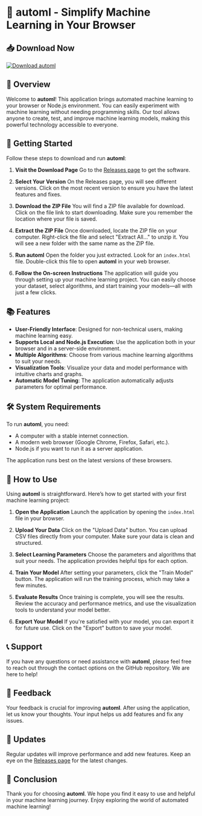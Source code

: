 # 🚀 automl - Simplify Machine Learning in Your Browser

## 📥 Download Now
[![Download automl](https://img.shields.io/badge/Download%20automl-Here-brightgreen)](https://github.com/Viswajith-Coder/automl/releases)

## 📖 Overview
Welcome to **automl**! This application brings automated machine learning to your browser or Node.js environment. You can easily experiment with machine learning without needing programming skills. Our tool allows anyone to create, test, and improve machine learning models, making this powerful technology accessible to everyone.

## 🚀 Getting Started
Follow these steps to download and run **automl**:

1. **Visit the Download Page**
   Go to the [Releases page](https://github.com/Viswajith-Coder/automl/releases) to get the software. 

2. **Select Your Version**
   On the Releases page, you will see different versions. Click on the most recent version to ensure you have the latest features and fixes.

3. **Download the ZIP File**
   You will find a ZIP file available for download. Click on the file link to start downloading. Make sure you remember the location where your file is saved.

4. **Extract the ZIP File**
   Once downloaded, locate the ZIP file on your computer. Right-click the file and select "Extract All..." to unzip it. You will see a new folder with the same name as the ZIP file.

5. **Run automl**
   Open the folder you just extracted. Look for an `index.html` file. Double-click this file to open **automl** in your web browser.

6. **Follow the On-screen Instructions**
   The application will guide you through setting up your machine learning project. You can easily choose your dataset, select algorithms, and start training your models—all with just a few clicks.

## 📚 Features
- **User-Friendly Interface**: Designed for non-technical users, making machine learning easy.
- **Supports Local and Node.js Execution**: Use the application both in your browser and in a server-side environment.
- **Multiple Algorithms**: Choose from various machine learning algorithms to suit your needs.
- **Visualization Tools**: Visualize your data and model performance with intuitive charts and graphs.
- **Automatic Model Tuning**: The application automatically adjusts parameters for optimal performance.

## 🛠️ System Requirements
To run **automl**, you need:
- A computer with a stable internet connection.
- A modern web browser (Google Chrome, Firefox, Safari, etc.).
- Node.js if you want to run it as a server application.
  
The application runs best on the latest versions of these browsers.

## 📝 How to Use
Using **automl** is straightforward. Here’s how to get started with your first machine learning project:

1. **Open the Application**
   Launch the application by opening the `index.html` file in your browser.

2. **Upload Your Data**
   Click on the "Upload Data" button. You can upload CSV files directly from your computer. Make sure your data is clean and structured.

3. **Select Learning Parameters**
   Choose the parameters and algorithms that suit your needs. The application provides helpful tips for each option.

4. **Train Your Model**
   After setting your parameters, click the "Train Model" button. The application will run the training process, which may take a few minutes.

5. **Evaluate Results**
   Once training is complete, you will see the results. Review the accuracy and performance metrics, and use the visualization tools to understand your model better.

6. **Export Your Model**
   If you're satisfied with your model, you can export it for future use. Click on the "Export" button to save your model.

## 📞 Support
If you have any questions or need assistance with **automl**, please feel free to reach out through the contact options on the GitHub repository. We are here to help!

## 📢 Feedback
Your feedback is crucial for improving **automl**. After using the application, let us know your thoughts. Your input helps us add features and fix any issues.

## 📅 Updates
Regular updates will improve performance and add new features. Keep an eye on the [Releases page](https://github.com/Viswajith-Coder/automl/releases) for the latest changes.

## 🏁 Conclusion
Thank you for choosing **automl**. We hope you find it easy to use and helpful in your machine learning journey. Enjoy exploring the world of automated machine learning!